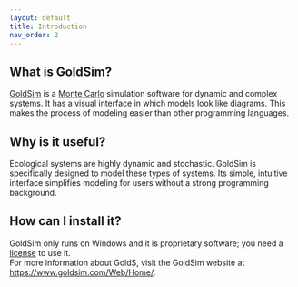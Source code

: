 ```yaml
---
layout: default
title: Introduction
nav_order: 2
---
```


## What is GoldSim?

[GoldSim](https://www.goldsim.com/Web/Home/) is a [Monte Carlo](https://en.wikipedia.org/wiki/Monte_Carlo_method)  simulation software for dynamic and complex systems. 
It has a visual interface in which models look like diagrams. This makes the process of modeling easier than other programming languages.


## Why is it useful?

Ecological systems are highly dynamic and stochastic. GoldSim is specifically designed to model these types of systems. Its simple, intuitive interface simplifies modeling for users without a strong programming background.

## How can I install it?

GoldSim only runs on Windows and it is proprietary software; you need a [license](https://www.goldsim.com/Web/Purchase/Licensing/) to use it.  
For more information about GoldS, visit the GoldSim website at <https://www.goldsim.com/Web/Home/>.





